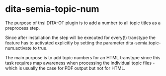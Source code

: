# dita-semia-topic-num
The purpose of thsi DITA-OT plugin is to add a number to all topic titles as a preprocess step.

Since after installation the step will be executed for every(!) transtype the feature has to activated explicitly by setting the parameter dita-semia.topic-num.activate to true.

The main purpose is to add topic numbers for an HTML transtype since this task requires map awareness when processing the individual topic files - which is usually the case for PDF output but not for HTML.
